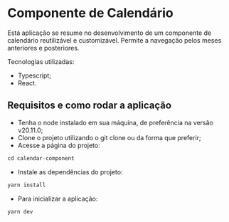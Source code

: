 # Componente de Calendário

Está aplicação se resume no desenvolvimento de um componente de calendário reutilizável e customizável. Permite a navegação pelos meses anteriores e posteriores.

Tecnologias utilizadas:
- Typescript;
- React.
          
## Requisitos e como rodar a aplicação

- Tenha o node instalado em sua máquina, de preferência na versão v20.11.0;
- Clone o projeto utilizando o git clone ou da forma que preferir;
- Acesse a página do projeto:
```js
cd calendar-component
```
- Instale as dependências do projeto:
```js
yarn install
```
- Para inicializar a aplicação:
```js
yarn dev
```
